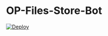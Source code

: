 # OP-Files-Store-Bot


[![Deploy](https://www.herokucdn.com/deploy/button.svg)](https://heroku.com/deploy?template=https://github.com/Nirmanbatch/OP-Files-Store-Bot)

